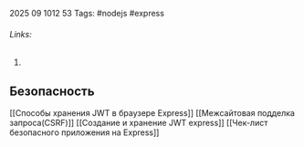 2025 09 1012 53
Tags: #nodejs #express
###### Links: 
1) 

## Безопасность
[[Способы хранения JWT в браузере Express]]
[[Межсайтовая подделка запроса(CSRF)]]
[[Создание и хранение JWT express]]
[[Чек-лист безопасного приложения на Express]]
